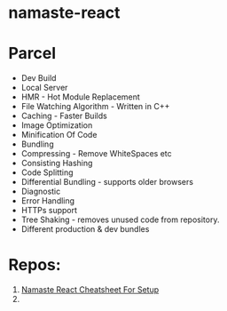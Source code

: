 # namaste-react

# Parcel

- Dev Build
- Local Server
- HMR - Hot Module Replacement
- File Watching Algorithm - Written in C++
- Caching - Faster Builds
- Image Optimization
- Minification Of Code
- Bundling
- Compressing - Remove WhiteSpaces etc
- Consisting Hashing
- Code Splitting
- Differential Bundling - supports older browsers
- Diagnostic
- Error Handling
- HTTPs support
- Tree Shaking - removes unused code from repository.
- Different production & dev bundles

# Repos:

1. [Namaste React Cheatsheet For Setup]("https://github.com/Learn-React-With-Harshi/namaste-react-project-setup-cheatsheet")
2.
